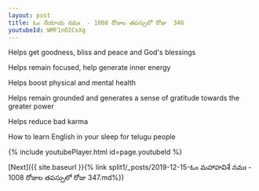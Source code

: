 ```yaml
---
layout: post
title: ఓం నేయాయ నమః  - 1008 రోజుల తపస్సులో రోజు  346
youtubeId: WMF1nO2CxXg
---
```

 
 
Helps get goodness, bliss and peace and God's blessings
 
Helps remain focused, help generate inner energy 
 
Helps boost physical and mental health 
 
Helps remain grounded and generates a sense of gratitude towards the greater power 
 
Helps reduce bad karma
 
How to learn English in your sleep for telugu people
 
 
 
 


{% include youtubePlayer.html id=page.youtubeId %}
 
[Next]({{ site.baseurl }}{% link split1/_posts/2019-12-15-ఓం మహాహవిశే నమః  - 1008 రోజుల తపస్సులో రోజు  347.md%})
 

